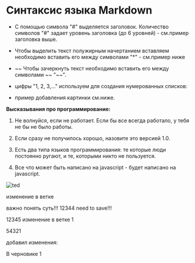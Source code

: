 # Синтаксис языка Markdown

* С помощью символа "#" выделяется заголовок. Количество символов "#" задает уровень заголовка (до 6 уровней) - см.пример заголовка выше.

* Чтобы выделить текст полужирным начертанием вставляем необходимо вставить его между символами "*" - см.пример ниже

* ~~ Чтобы зачеркнуть текст необходимо вставить его между символами ~~ "~~".

* цифры "1, 2, 3,..." используем для создания нумерованных списков:

* пример добавления картинки см.ниже.

**Высказывания про программирование:**

1. Не волнуйся, если не работает. Если бы все всегда работало, у тебя не бы не было работы.

2. Если сразу не получилось хорошо, назовите это версией 1.0.

3. Есть два типа языков программирования: те которые люди постоянно ругают, и те, которыми никто не пользуется.

4. Все что может быть написано на javascript - будет написано на javascript.

![ted](/ted.jpg)

изменение в ветке

важно понять суть!!! 12344 need to save!!!

12345
изменение в ветке 1

54321

добавил изменения:

В черновике 1